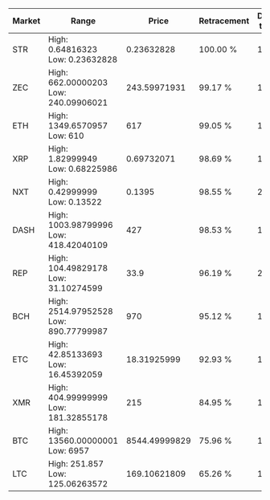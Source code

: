 | Market | Range | Price| Retracement | Doubles to 50% |
| --- | --- | --- | --- | --- |
| STR | High: 0.64816323<br />Low: 0.23632828 | 0.23632828 | 100.00 % | 1.87 |
| ZEC | High: 662.00000203<br />Low: 240.09906021 | 243.59971931 | 99.17 % | 1.85 |
| ETH | High: 1349.6570957<br />Low: 610 | 617 | 99.05 % | 1.59 |
| XRP | High: 1.82999949<br />Low: 0.68225986 | 0.69732071 | 98.69 % | 1.80 |
| NXT | High: 0.42999999<br />Low: 0.13522 | 0.1395 | 98.55 % | 2.03 |
| DASH | High: 1003.98799996<br />Low: 418.42040109 | 427 | 98.53 % | 1.67 |
| REP | High: 104.49829178<br />Low: 31.10274599 | 33.9 | 96.19 % | 2.00 |
| BCH | High: 2514.97952528<br />Low: 890.77799987 | 970 | 95.12 % | 1.76 |
| ETC | High: 42.85133693<br />Low: 16.45392059 | 18.31925999 | 92.93 % | 1.62 |
| XMR | High: 404.99999999<br />Low: 181.32855178 | 215 | 84.95 % | 1.36 |
| BTC | High: 13560.00000001<br />Low: 6957 | 8544.49999829 | 75.96 % | 1.20 |
| LTC | High: 251.857<br />Low: 125.06263572 | 169.10621809 | 65.26 % | 1.11 |
